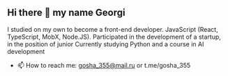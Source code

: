 ## Hi there 👋 my name Georgi
I studied on my own to become a front-end developer. JavaScript (React, TypeScript, MobX, Node.JS).
Participated in the development of a startup, in the position of junior
Currently studying Python and a course in AI development
- 📫 How to reach me: gosha_355@mail.ru or t.me/gosha_355
<!--
**Gosha355/Gosha355** is a ✨ _special_ ✨ repository because its `README.md` (this file) appears on your GitHub profile.

Here are some ideas to get you started:

- 🔭 I’m currently working on ...

-->
